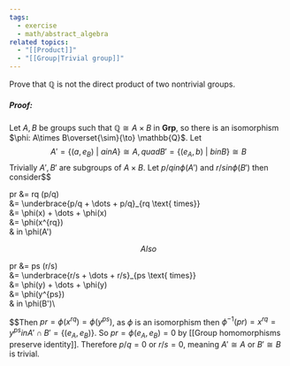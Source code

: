 ```yaml
---
tags:
  - exercise
  - math/abstract_algebra
related topics:
  - "[[Product]]"
  - "[[Group|Trivial group]]"
---
```

Prove that $\mathbb{Q}$ is not the direct product of two nontrivial groups.
##### Proof:
Let $A,B$ be groups such that $\mathbb{Q} \cong A\times B$ in $\mathbf{Grp}$, so there is an isomorphism $\phi: A\times B\overset{\sim}{\to} \mathbb{Q}$. Let$$
A' = \{(a, e_B)\ |\ a in A\}\cong A, quad B' = \{(e_A, b)\ |\ b in B\}\cong B
$$Trivially $A',B'$ are subgroups of $A\times B$. Let $p/q in \phi(A')$ and $r/s in \phi(B')$ then consider$$

  pr 
  &= rq (p/q)\
  &= \underbrace{p/q + \dots + p/q}_{rq \text{ times}}\
  &= \phi(x) + \dots + \phi(x)\
  &= \phi(x^{rq})\
  & in \phi(A')

$$Also$$

  pr
  &= ps (r/s)\
  &= \underbrace{r/s + \dots + r/s}_{ps \text{ times}}\
  &= \phi(y) + \dots + \phi(y)\
  &= \phi(y^{ps})\
  & in \phi(B')\

$$Then $pr = \phi(x^{rq}) = \phi(y^{ps})$, as $\phi$ is an isomorphism then $\phi^{-1}(pr)=x^{rq}=y^{ps} in A' \cap B' =\{(e_A, e_B)\}$. So $pr = \phi(e_A, e_B) = 0$ by [[Group homomorphisms preserve identity]]. Therefore $p/q=0$ or $r/s=0$, meaning $A'\cong A$ or $B'\cong B$ is trivial.
